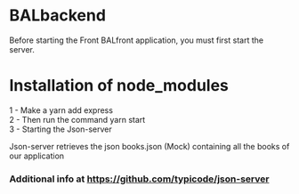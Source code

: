 # BALbackend
 Before starting the Front BALfront application, you must
 first start the server.

# Installation of node_modules
 1 - Make a yarn add express \
 2 - Then run the command yarn start \
 3 - Starting the Json-server 

 Json-server retrieves the json books.json (Mock) containing all the
 books of our application

### Additional info at https://github.com/typicode/json-server
